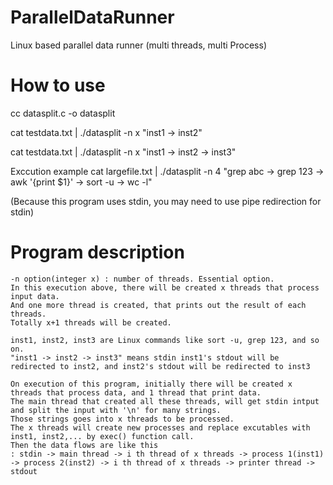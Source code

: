 # ParallelDataRunner
Linux based parallel data runner (multi threads, multi Process)

# How to use

cc datasplit.c -o datasplit

cat testdata.txt | ./datasplit -n x "inst1 -> inst2"

cat testdata.txt | ./datasplit -n x "inst1 -> inst2 -> inst3"

Exccution example
cat largefile.txt | ./datasplit -n 4 "grep abc -> grep 123 -> awk '{print $1}' -> sort -u -> wc -l"

(Because this program uses stdin, you may need to use pipe redirection for stdin)

# Program description
```
-n option(integer x) : number of threads. Essential option.
In this execution above, there will be created x threads that process input data.
And one more thread is created, that prints out the result of each threads.
Totally x+1 threads will be created.

inst1, inst2, inst3 are Linux commands like sort -u, grep 123, and so on.
"inst1 -> inst2 -> inst3" means stdin inst1's stdout will be redirected to inst2, and inst2's stdout will be redirected to inst3

On execution of this program, initially there will be created x threads that process data, and 1 thread that print data.
The main thread that created all these threads, will get stdin intput and split the input with '\n' for many strings.
Those strings goes into x threads to be processed.
The x threads will create new processes and replace excutables with inst1, inst2,... by exec() function call.
Then the data flows are like this 
: stdin -> main thread -> i th thread of x threads -> process 1(inst1) -> process 2(inst2) -> i th thread of x threads -> printer thread -> stdout
```
